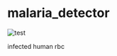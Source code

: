 # malaria_detector

![test](https://user-images.githubusercontent.com/50707709/75112982-67241d00-566f-11ea-864c-17149be5b72c.jpeg)

infected human rbc
